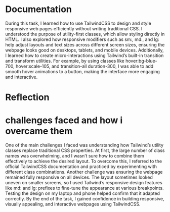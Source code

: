 # Documentation

During this task, I learned how to use TailwindCSS to design and style responsive web pages efficiently without writing traditional CSS. I understood the purpose of utility-first classes, which allow styling directly in HTML. I also explored how responsive modifiers such as sm:, md:, and lg: help adjust layouts and text sizes across different screen sizes, ensuring the webpage looks good on desktops, tablets, and mobile devices.
Additionally, I learned how to create micro-interactions using Tailwind’s built-in transition and transform utilities. For example, by using classes like hover:bg-blue-700, hover:scale-105, and transition-all duration-300, I was able to add smooth hover animations to a button, making the interface more engaging and interactive.

# Reflection

# challenges faced and how i overcame them
One of the main challenges I faced was understanding how Tailwind’s utility classes replace traditional CSS properties. At first, the large number of class names was overwhelming, and I wasn’t sure how to combine them effectively to achieve the desired layout. To overcome this, I referred to the official TailwindCSS documentation and practiced by experimenting with different class combinations.
Another challenge was ensuring the webpage remained fully responsive on all devices. The layout sometimes looked uneven on smaller screens, so I used Tailwind’s responsive design features like md: and lg: prefixes to fine-tune the appearance at various breakpoints. Testing the design on my laptop and phone helped confirm that it adapted correctly.
By the end of the task, I gained confidence in building responsive, visually appealing, and interactive webpages using TailwindCSS.